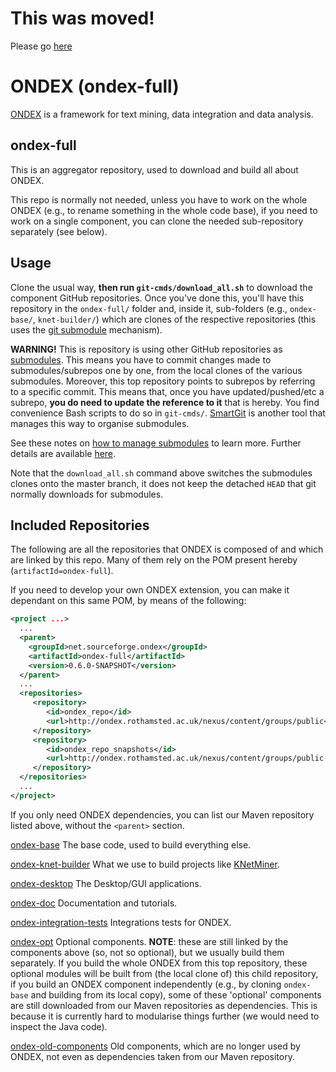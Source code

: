 # This was moved!

Please go [here](https://github.com/Rothamsted/knetbuilder)


# ONDEX (ondex-full)

[ONDEX](http://www.ondex.org/) is a framework for text mining, data integration and data analysis. 

## ondex-full
This is an aggregator repository, used to download and build all about ONDEX.

This repo is normally not needed, unless you have to work on the whole ONDEX (e.g., to rename something in the whole code base), if you need to work on a single component, you can clone the needed sub-repository separately (see below).

## Usage

Clone the usual way, **then run `git-cmds/download_all.sh`** to download the component GitHub repositories.
Once you've done this, you'll have this repository in the `ondex-full/` folder and, inside it,
sub-folders (e.g., `ondex-base/`, `knet-builder/`) which are clones of the respective repositories
(this uses the [git submodule](https://github.com/blog/2104-working-with-submodules) mechanism).

**WARNING!**
This is repository is using other GitHub repositories as [submodules](https://github.com/blog/2104-working-with-submodules). This means you have to commit changes made to submodules/subrepos one by one, from the local clones of the various submodules. Moreover, this top repository points to subrepos by referring to a specific commit. This means that, once
you have updated/pushed/etc a subrepo, **you do need to update the reference to it** that is hereby. You find convenience
Bash scripts to do so in `git-cmds/`. [SmartGit](http://www.syntevo.com/smartgit) is another tool that manages this way to organise submodules.

See these notes on [how to manage submodules](https://git-scm.com/book/en/v2/Git-Tools-Submodules) to learn more. Further details are available [here](https://git-scm.com/book/en/v2/Git-Tools-Submodules).

Note that the `download_all.sh` command above switches the submodules clones onto the master branch, it does not keep the detached `HEAD` that git normally downloads for submodules. 


## Included Repositories

The following are all the repositories that ONDEX is composed of and which are linked by this repo. Many of them rely on the POM present hereby
(`artifactId=ondex-full`).

If you need to develop your own ONDEX extension, you can make it dependant on this same POM, by means of the following:

```xml
<project ...>
  ...
  <parent>
    <groupId>net.sourceforge.ondex</groupId>
    <artifactId>ondex-full</artifactId>
    <version>0.6.0-SNAPSHOT</version>
  </parent>
  ...
  <repositories>
     <repository>
        <id>ondex_repo</id>
        <url>http://ondex.rothamsted.ac.uk/nexus/content/groups/public</url>
     </repository>
     <repository>
        <id>ondex_repo_snapshots</id>
        <url>http://ondex.rothamsted.ac.uk/nexus/content/groups/public-snapshots</url>
     </repository>
  </repositories>
  ...
</project>
```

If you only need ONDEX dependencies, you can list our Maven repository listed above, without the `<parent>` section.

[ondex-base](https://github.com/Rothamsted/ondex-base.git)
The base code, used to build everything else.

[ondex-knet-builder](https://github.com/Rothamsted/ondex-knet-builder.git)
What we use to build projects like [KNetMiner](http://knetminer.rothamsted.ac.uk).

[ondex-desktop](https://github.com/Rothamsted/ondex-desktop.git)
The Desktop/GUI applications.

[ondex-doc](https://github.com/Rothamsted/ondex-doc.git)
Documentation and tutorials.

[ondex-integration-tests](https://github.com/Rothamsted/ondex-integration-tests.git)
Integrations tests for ONDEX.

[ondex-opt](https://github.com/Rothamsted/ondex-opt.git)
Optional components. **NOTE**: these are still linked by the components above (so, not so optional), but we usually build them separately. If you build the whole ONDEX from this top repository, these optional modules will be built from (the local clone of) this child repository, if you build an ONDEX component independently (e.g., by cloning `ondex-base` and building from its local copy), some of these 'optional' components are still downloaded from our Maven repositories as dependencies. This is because it is currently hard to modularise things further (we would need to inspect the Java code).

[ondex-old-components](https://github.com/Rothamsted/ondex-old-components)
Old components, which are no longer used by ONDEX, not even as dependencies taken from our Maven repository.
